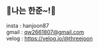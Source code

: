 ## 🥕나는 한준~!🥕
insta : hanjoon87<br />
gmail : qw2661807@gmail.com<br />
velog : https://velog.io/@threejoon


